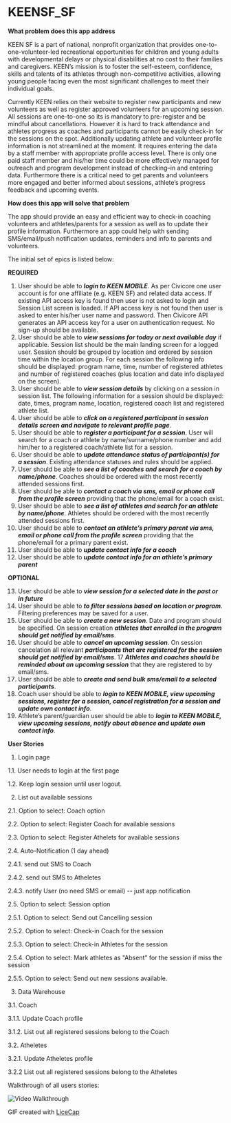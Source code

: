 KEENSF_SF
=========

**What problem does this app address**

KEEN SF is a part of national, nonprofit organization that provides one-to-one-volunteer-led recreational opportunities for children and young adults with developmental delays or physical disabilities at no cost to their families and caregivers. KEEN’s mission is to foster the self-esteem, confidence, skills and talents of its athletes through non-competitive activities, allowing young people facing even the most significant challenges to meet their individual goals.

Currently KEEN relies on their website to register new participants and new volunteers as well as register approved volunteers for an upcoming session. All sessions are one-to-one so its is mandatory to pre-register and be mindful about cancellations. However it is hard to track attendance and athletes progress as coaches and participants cannot be easily check-in for the sessions on the spot. Additionally updating athlete and volunteer profile information is not streamlined at the moment. It requires entering the data by a staff member with appropriate profile access level. There is only one paid staff member and his/her time could be more effectively managed for outreach and program development instead of checking–in and entering data. Furthermore there is a critical need to get parents and volunteers more engaged and better informed about sessions, athlete’s progress feedback and upcoming events.

**How does this app will solve that problem**

The app should provide an easy and efficient way to check-in coaching volunteers and athletes/parents for a session as well as to update their profile information. Furthermore an app could help with sending SMS/email/push notification updates, reminders and info to parents and volunteers.

The initial set of epics is listed below:

**REQUIRED**

1.	User should be able to **_login to KEEN MOBILE_**. As per Civicore one user account is for one affiliate (e.g. KEEN SF) and related data access. If existing  API access key is found then user is not asked to login and Session List screen is loaded. If API access key is not found then user is asked to enter his/her user name and password. Then Civicore API generates an API access key for a user on authentication request. No sign-up should be available.
2.	User should be able to **_view sessions for today or next available day_** if applicable. Session list should be the main landing screen for a logged user. Session should be grouped by location and ordered by session time within the location group. For each session the following info should be displayed: program name, time, number of registered athletes and number of registered coaches (plus location and date info displayed on the screen). 
3.	User should be able to **_view session details_** by clicking on a session in session list. The following information for a session should be displayed: date, times, program name, location, registered coach list and registered athlete list.
4.	User should be able to **_click on a registered participant in session details screen and navigate to relevant profile page_**.
5.	User should be able to **_register a participant for a session_**. User will search for a coach or athlete by name/surname/phone number and add him/her to a registered coach/athlete list for a session.
6.	User should be able to **_update attendance status of participant(s) for a session_**. Existing attendance statuses and rules should be applied.
7.	User should be able to **_see a list of coaches and search for a coach by name/phone_**. Coaches should be ordered with the most recently attended sessions first.
8.	User should be able to **_contact a coach via sms, email or phone call from the profile screen_** providing that the phone/email for a coach exist.
9.	User should be able to **_see a list of athletes and search for an athlete by name/phone_**. Athletes should be ordered with the most recently attended sessions first. 
10.	User should be able to **_contact an athlete’s primary parent via sms, email or phone call from the profile screen_** providing that the phone/email for a primary parent exist.
11.	User should be able to **_update contact info for a coach_**
12.	User should be able to **_update contact info for an athlete’s primary parent_**

**OPTIONAL**

13.	User should be able to **_view session for a selected date in the past or in future_**
14.	User should be able to **_to filter sessions based on location or program_**. Filtering preferences may be saved for a user.
15.	User should be able to **_create a new session_**. Date and program should be specified. On session creation **_athletes that enrolled in the program should get notified by email/sms_**.
16.	User should be able to **_cancel an upcoming session_**. On session cancelation all relevant **_participants that are registered for the session should get notified by email/sms_**.
17	**_Athletes and coaches should be reminded about an upcoming session_** that they are registered to by email/sms.
18.	User should be able to **_create and send bulk sms/email to a selected participants_**.
19.	Coach user should be able to **_login to KEEN MOBILE, view upcoming sessions, register for a session, cancel registration for a session and update own contact info_**.
20.	Athlete’s parent/guardian user should be able to **_login to KEEN MOBILE, view upcoming sessions, notify about absence and update own contact info_**.



**User Stories**

1. Login page

 1.1. User needs to login at the first page

 1.2. Keep login session until user logout.

2. List out available sessions

 2.1. Option to select: Coach option

 2.2. Option to select: Register Coach for available sessions

 2.3. Option to select: Register Athelets for available sessions

 2.4. Auto-Notification (1 day ahead)

   2.4.1. send out SMS to Coach
   
   2.4.2. send out SMS to Atheletes
  
   2.4.3. notify User (no need SMS or email) -- just app notification

 2.5. Option to select: Session option
   
   2.5.1. Option to select: Send out Cancelling session
   
   2.5.2. Option to select: Check-in Coach for the session
   
   2.5.3. Option to select: Check-in Athletes for the session
   
   2.5.4. Option to select: Mark athletes as "Absent" for the session if miss the session
  
   2.5.5. Option to select: Send out new sessions available.

3. Data Warehouse

 3.1. Coach
  
   3.1.1. Update Coach profile
   
   3.1.2. List out all registered sessions belong to the Coach

 3.2. Atheletes
   
   3.2.1. Update Atheletes profile
  
   3.2.2 List out all registered sessions belong to the Atheletes


Walkthrough of all users stories:

![Video Walkthrough](KeenSF.gif)

GIF created with [LiceCap]

[LiceCap]:www.cockos.com/licecap/
